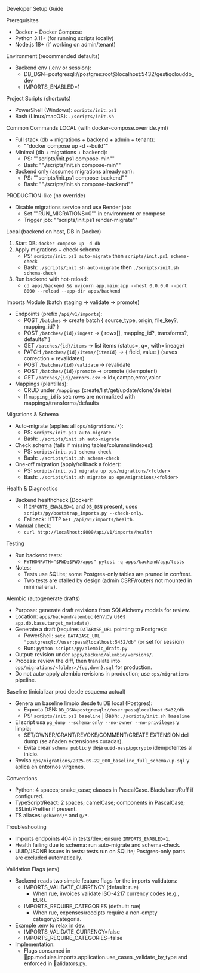 Developer Setup Guide

Prerequisites
- Docker + Docker Compose
- Python 3.11+ (for running scripts locally)
- Node.js 18+ (if working on admin/tenant)

Environment (recommended defaults)
- Backend env (.env or session):
  - DB_DSN=postgresql://postgres:root@localhost:5432/gestiqclouddb_dev
  - IMPORTS_ENABLED=1

Project Scripts (shortcuts)
- PowerShell (Windows): `scripts/init.ps1`
- Bash (Linux/macOS): `./scripts/init.sh`

Common Commands
LOCAL (with docker-compose.override.yml)
- Full stack (db + migrations + backend + admin + tenant):
  - ""docker compose up -d --build""
- Minimal (db + migrations + backend):
  - PS: ""scripts/init.ps1 compose-min""
  - Bash: ""./scripts/init.sh compose-min""
- Backend only (assumes migrations already ran):
  - PS: ""scripts/init.ps1 compose-backend""
  - Bash: ""./scripts/init.sh compose-backend""

PRODUCTION-like (no override)
- Disable migrations service and use Render job:
  - Set ""RUN_MIGRATIONS=0"" in environment or compose
  - Trigger job: ""scripts/init.ps1 render-migrate""

Local (backend on host, DB in Docker)
1) Start DB: `docker compose up -d db`
2) Apply migrations + check schema:
   - PS: `scripts/init.ps1 auto-migrate` then `scripts/init.ps1 schema-check`
   - Bash: `./scripts/init.sh auto-migrate` then `./scripts/init.sh schema-check`
3) Run backend with hot-reload:
   - `cd apps/backend && uvicorn app.main:app --host 0.0.0.0 --port 8000 --reload --app-dir apps/backend`

Imports Module (batch staging → validate → promote)
- Endpoints (prefix `/api/v1/imports`):
  - POST `/batches` → create batch { source_type, origin, file_key?, mapping_id? }
  - POST `/batches/{id}/ingest` → { rows[], mapping_id?, transforms?, defaults? }
  - GET `/batches/{id}/items` → list items (status=, q=, with=lineage)
  - PATCH `/batches/{id}/items/{itemId}` → { field, value } (saves correction + revalidates)
  - POST `/batches/{id}/validate` → revalidate
  - POST `/batches/{id}/promote` → promote (idempotent)
  - GET `/batches/{id}/errors.csv` → idx,campo,error,valor
- Mappings (plantillas):
  - CRUD under `/mappings` (create/list/get/update/clone/delete)
  - If `mapping_id` is set: rows are normalized with mappings/transforms/defaults

Migrations & Schema
- Auto-migrate (applies all `ops/migrations/*`):
  - PS: `scripts/init.ps1 auto-migrate`
  - Bash: `./scripts/init.sh auto-migrate`
- Check schema (fails if missing tables/columns/indexes):
  - PS: `scripts/init.ps1 schema-check`
  - Bash: `./scripts/init.sh schema-check`
- One-off migration (apply/rollback a folder):
  - PS: `scripts/init.ps1 migrate up ops/migrations/<folder>`
  - Bash: `./scripts/init.sh migrate up ops/migrations/<folder>`

Health & Diagnostics
- Backend healthcheck (Docker):
  - If `IMPORTS_ENABLED=1` and `DB_DSN` present, uses `scripts/py/bootstrap_imports.py --check-only`.
  - Fallback: HTTP `GET /api/v1/imports/health`.
- Manual check:
  - `curl http://localhost:8000/api/v1/imports/health`

Testing
- Run backend tests:
  - `PYTHONPATH="$PWD;$PWD/apps" pytest -q apps/backend/app/tests`
- Notes:
  - Tests use SQLite; some Postgres-only tables are pruned in conftest.
  - Two tests are xfailed by design (admin CSRF/routers not mounted in minimal env).

Alembic (autogenerate drafts)
- Purpose: generate draft revisions from SQLAlchemy models for review.
- Location: `apps/backend/alembic` (env.py uses `app.db.base.target_metadata`).
- Generate a draft (requires `DATABASE_URL` pointing to Postgres):
  - PowerShell: `setx DATABASE_URL "postgresql://user:pass@localhost:5432/db"` (or set for session)
  - Run: `python scripts/py/alembic_draft.py`
- Output: revision under `apps/backend/alembic/versions/`.
- Process: review the diff, then translate into `ops/migrations/<folder>/{up,down}.sql` for production.
- Do not auto-apply alembic revisions in production; use `ops/migrations` pipeline.

Baseline (inicializar prod desde esquema actual)
- Genera un baseline limpio desde tu DB local (Postgres):
  - Exporta DSN: `DB_DSN=postgresql://user:pass@localhost:5432/db`
  - PS: `scripts/init.ps1 baseline` | Bash: `./scripts/init.sh baseline`
- El script usa `pg_dump --schema-only --no-owner --no-privileges` y limpia:
  - SET/OWNER/GRANT/REVOKE/COMMENT/CREATE EXTENSION del dump (se añaden extensiones curadas).
  - Evita crear `schema public` y deja `uuid-ossp`/`pgcrypto` idempotentes al inicio.
- Revisa `ops/migrations/2025-09-22_000_baseline_full_schema/up.sql` y aplica en entornos vírgenes.

Conventions
- Python: 4 spaces; snake_case; classes in PascalCase. Black/Isort/Ruff if configured.
- TypeScript/React: 2 spaces; camelCase; components in PascalCase; ESLint/Prettier if present.
- TS aliases: `@shared/*` and `@/*`.

Troubleshooting
- Imports endpoints 404 in tests/dev: ensure `IMPORTS_ENABLED=1`.
- Health failing due to schema: run auto-migrate and schema-check.
- UUID/JSONB issues in tests: tests run on SQLite; Postgres-only parts are excluded automatically.



Validation Flags (env)
- Backend reads two simple feature flags for the imports validators:
  - IMPORTS_VALIDATE_CURRENCY (default: 	rue)
    - When 	rue, invoices validate ISO-4217 currency codes (e.g., EUR).
  - IMPORTS_REQUIRE_CATEGORIES (default: 	rue)
    - When 	rue, expenses/receipts require a non-empty category/categoria.
- Example .env to relax in dev:
  - IMPORTS_VALIDATE_CURRENCY=false
  - IMPORTS_REQUIRE_CATEGORIES=false
- Implementation:
  - Flags consumed in pp.modules.imports.application.use_cases._validate_by_type and enforced in alidators.py.

